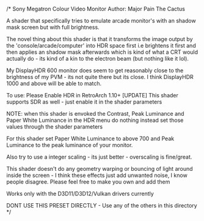 /* 
Sony Megatron Colour Video Monitor
Author: Major Pain The Cactus

A shader that specifically tries to emulate arcade monitor's with an shadow mask screen but with full brightness. 

The novel thing about this shader is that it transforms the image output by the 'console/arcade/computer' into HDR space first i.e brightens it first and then applies 
an shadow mask afterwards which is kind of what a CRT would actually do - its kind of a kin to the electron beam (but nothing like it lol). 

My DisplayHDR 600 monitor does seem to get reasonably close to the brightness of my PVM - its not quite there but its close.  I think DisplayHDR 1000 and above will be able to match.

To use:
Please Enable HDR in RetroArch 1.10+
[UPDATE] This shader supports SDR as well - just enable it in the shader parameters

NOTE: when this shader is envoked the Contrast, Peak Luminance and Paper White Luminance in the HDR menu do nothing instead set those values through the shader parameters 

For this shader set Paper White Luminance to above 700 and Peak Luminance to the peak luminance of your monitor.   

Also try to use a integer scaling - its just better - overscaling is fine/great.

This shader doesn't do any geometry warping or bouncing of light around inside the screen - I think these effects just add unwanted noise, I know people disagree. Please feel free to make you own and add them

Works only with the D3D11/D3D12/Vulkan drivers currently

DONT USE THIS PRESET DIRECTLY - Use any of the others in this directory
*/

